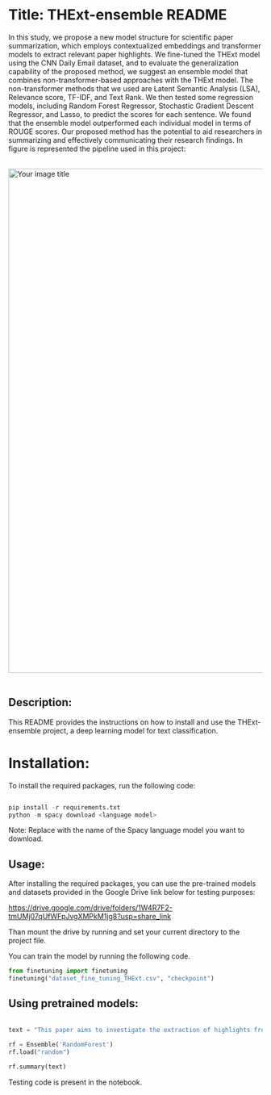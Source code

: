 # Title: THExt-ensemble README
In this study, we propose a new model structure for scientific paper summarization, which employs contextualized embeddings and transformer models to extract relevant paper highlights. We fine-tuned the THExt model using the CNN Daily Email dataset, and to evaluate the generalization capability of the proposed method, we suggest an ensemble model that combines non-transformer-based approaches with the THExt model. The non-transformer methods that we used are Latent Semantic Analysis (LSA), Relevance score, TF-IDF, and Text Rank. We then tested some regression models, including Random Forest Regressor, Stochastic Gradient Descent Regressor, and Lasso, to predict the scores for each sentence. We found that the ensemble model outperformed each individual model in terms of ROUGE scores. Our proposed method has the potential to aid researchers in summarizing and effectively communicating their research findings.
In figure is represented the pipeline used in this project:<br/>
<br/>



<img src="https://user-images.githubusercontent.com/75221419/219881132-dbe19594-b248-491d-807a-92aba361b320.jpg" alt="Your image title" width="1000"/>


<br/>
<br/>


## Description:
This README provides the instructions on how to install and use the THExt-ensemble project, a deep learning model for text classification.


# Installation:
To install the required packages, run the following code:

```python

pip install -r requirements.txt
python -m spacy download <language model>
```
Note: Replace <language model> with the name of the Spacy language model you want to download.

## Usage:
After installing the required packages, you can use the pre-trained models and datasets provided in the Google Drive link below for testing purposes:

https://drive.google.com/drive/folders/1W4R7F2-tmUMj07qUfWFpJvgXMPkM1jg8?usp=share_link
  
Than mount the drive by running and set your current directory to the project file.

You can train the model by running the following code.
```python
from finetuning import finetuning
finetuning("dataset_fine_tuning_THExt.csv", "checkpoint") 
```
  
## Using pretrained models:
```python
  
text = "This paper aims to investigate the extraction of highlights from text utilizing an extractive sentence-based summarization approach. The proposed methodology involves the application of the Transformer-based Highlights Extractor (THExt) model that utilizes contextualized embeddings and transformer models to extract significant paper highlights. The THExt model is fine-tuned using the CNN Daily Email dataset to assess the generalization capability of the proposed method. Additionally, our study proposes an ensemble model that combines non-transformer-based techniques with the THExt model to enhance its effectiveness."
  
rf = Ensemble('RandomForest')
rf.load("random")

rf.summary(text)
```
  
Testing code is present in the notebook.
  













































